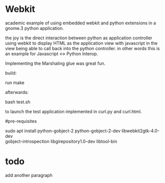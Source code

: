 Webkit
======

academic example of using embedded webkit and python extensions in a gnome.3 python application.

the joy is the direct interaction between python as application controller using
webkit to display HTML as the application view with javascript in the view being able to call
back into the python controller. in other words this is an example for Javascript <-> Python Interop.

Implementing the Marshaling glue was great fun.

build:

  run make

afterwards:

  bash test.sh
  
to launch the test application implemented in curl.py and curl.html.

#pre-requisites

sudo apt install python-gobject-2 python-gobject-2-dev libwebkit2gtk-4.0-dev \
gobject-introspection libgirepository1.0-dev libtool-bin

# todo
add another paragraph
